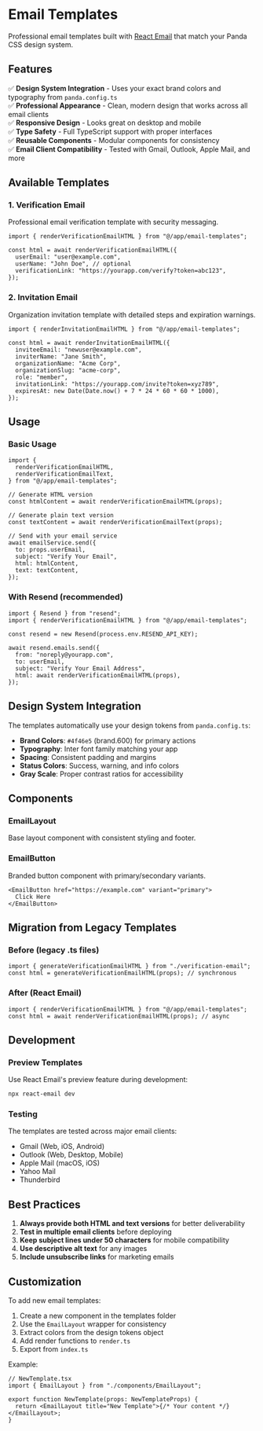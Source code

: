 # Email Templates

Professional email templates built with [React Email](https://react.email/docs) that match your Panda CSS design system.

## Features

✅ **Design System Integration** - Uses your exact brand colors and typography from `panda.config.ts`  
✅ **Professional Appearance** - Clean, modern design that works across all email clients  
✅ **Responsive Design** - Looks great on desktop and mobile  
✅ **Type Safety** - Full TypeScript support with proper interfaces  
✅ **Reusable Components** - Modular components for consistency  
✅ **Email Client Compatibility** - Tested with Gmail, Outlook, Apple Mail, and more

## Available Templates

### 1. Verification Email

Professional email verification template with security messaging.

```tsx
import { renderVerificationEmailHTML } from "@/app/email-templates";

const html = await renderVerificationEmailHTML({
  userEmail: "user@example.com",
  userName: "John Doe", // optional
  verificationLink: "https://yourapp.com/verify?token=abc123",
});
```

### 2. Invitation Email

Organization invitation template with detailed steps and expiration warnings.

```tsx
import { renderInvitationEmailHTML } from "@/app/email-templates";

const html = await renderInvitationEmailHTML({
  inviteeEmail: "newuser@example.com",
  inviterName: "Jane Smith",
  organizationName: "Acme Corp",
  organizationSlug: "acme-corp",
  role: "member",
  invitationLink: "https://yourapp.com/invite?token=xyz789",
  expiresAt: new Date(Date.now() + 7 * 24 * 60 * 60 * 1000),
});
```

## Usage

### Basic Usage

```tsx
import {
  renderVerificationEmailHTML,
  renderVerificationEmailText,
} from "@/app/email-templates";

// Generate HTML version
const htmlContent = await renderVerificationEmailHTML(props);

// Generate plain text version
const textContent = await renderVerificationEmailText(props);

// Send with your email service
await emailService.send({
  to: props.userEmail,
  subject: "Verify Your Email",
  html: htmlContent,
  text: textContent,
});
```

### With Resend (recommended)

```tsx
import { Resend } from "resend";
import { renderVerificationEmailHTML } from "@/app/email-templates";

const resend = new Resend(process.env.RESEND_API_KEY);

await resend.emails.send({
  from: "noreply@yourapp.com",
  to: userEmail,
  subject: "Verify Your Email Address",
  html: await renderVerificationEmailHTML(props),
});
```

## Design System Integration

The templates automatically use your design tokens from `panda.config.ts`:

- **Brand Colors**: `#4f46e5` (brand.600) for primary actions
- **Typography**: Inter font family matching your app
- **Spacing**: Consistent padding and margins
- **Status Colors**: Success, warning, and info colors
- **Gray Scale**: Proper contrast ratios for accessibility

## Components

### EmailLayout

Base layout component with consistent styling and footer.

### EmailButton

Branded button component with primary/secondary variants.

```tsx
<EmailButton href="https://example.com" variant="primary">
  Click Here
</EmailButton>
```

## Migration from Legacy Templates

### Before (legacy .ts files)

```tsx
import { generateVerificationEmailHTML } from "./verification-email";
const html = generateVerificationEmailHTML(props); // synchronous
```

### After (React Email)

```tsx
import { renderVerificationEmailHTML } from "@/app/email-templates";
const html = await renderVerificationEmailHTML(props); // async
```

## Development

### Preview Templates

Use React Email's preview feature during development:

```bash
npx react-email dev
```

### Testing

The templates are tested across major email clients:

- Gmail (Web, iOS, Android)
- Outlook (Web, Desktop, Mobile)
- Apple Mail (macOS, iOS)
- Yahoo Mail
- Thunderbird

## Best Practices

1. **Always provide both HTML and text versions** for better deliverability
2. **Test in multiple email clients** before deploying
3. **Keep subject lines under 50 characters** for mobile compatibility
4. **Use descriptive alt text** for any images
5. **Include unsubscribe links** for marketing emails

## Customization

To add new email templates:

1. Create a new component in the templates folder
2. Use the `EmailLayout` wrapper for consistency
3. Extract colors from the design tokens object
4. Add render functions to `render.ts`
5. Export from `index.ts`

Example:

```tsx
// NewTemplate.tsx
import { EmailLayout } from "./components/EmailLayout";

export function NewTemplate(props: NewTemplateProps) {
  return <EmailLayout title="New Template">{/* Your content */}</EmailLayout>;
}
```
